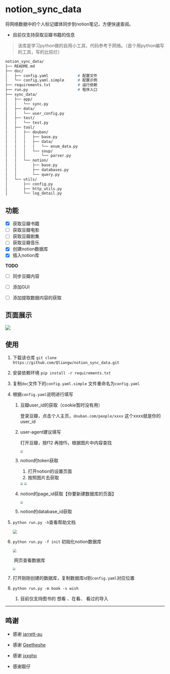 # notion_sync_data
将网络数据中的个人标记媒体同步到notion笔记，方便快速查阅。

- 目前仅支持获取豆瓣书籍的信息

> 该库是学习python做的自用小工具，代码参考于网络。（首个用python编写的工具，写的比较烂）





```pascal
notion_sync_data/
├── README.md
├── doc/
│   ├── config.yaml             # 配置文件
│   └── config.yaml.simple		# 配置示例
├── requirements.txt			# 运行依赖
├── run.py						# 程序入口
├── sync_data/
│   ├── app/
│   │   └── sync.py
│   ├── data/
│   │   └── user_config.py
│   ├── test/
│   │   └── test.py
│   ├── tool/
│   │   ├── douban/
│   │   │   ├── base.py
│   │   │   ├── data/
│   │   │   │   └── enum_data.py
│   │   │   └── soup/
│   │   │       └── parser.py
│   │   └── notion/
│   │       ├── base.py
│   │       ├── databases.py
│   │       └── query.py
│   └── utils/
│       ├── config.py
│       ├── http_utils.py
│       └── log_detail.py
```




## 功能

- [x] 获取豆瓣书籍
- [ ] 获取豆瓣电影
- [ ] 获取豆瓣剧集
- [ ] 获取豆瓣音乐
- [x] 创建notion数据库
- [x] 插入notion库

**TODO**

- [ ] 同步豆瓣内容
- [ ] 添加GUI
- [ ] 添加提取数据内容的获取



## 页面展示



![](https://raw.githubusercontent.com/Qliangw/notion_sync_data/main/img/gallery.png)



## 使用

1. 下载该仓库 `git clone https://github.com/Qliangw/notion_sync_data.git`

2. 安装依赖环境 `pip install -r requirements.txt`

3. 复制`doc`文件下的`config.yaml.simple` 文件重命名为`config.yaml`

4. 根据`config.yaml`说明进行填写

   1. 豆瓣user_id的获取（cookie暂时没有用）

      登录豆瓣，点击个人主页，`douban.com/people/xxxx` 这个xxxx就是你的user_id

   2. user-agent建议填写

      打开豆瓣，按f12 再按f5，根据图片中内容查找

      <img src="https://raw.githubusercontent.com/Qliangw/notion_sync_data/main/img/user-agent.png" style="zoom: 50%;" />

      

   3. notion的token获取

      1.  打开notion的设置页面
      2.  按照图片去获取

      <img src="https://raw.githubusercontent.com/Qliangw/notion_sync_data/main/img/notion_token.png" style="zoom:50%;" />

      <img src="https://raw.githubusercontent.com/Qliangw/notion_sync_data/main/img/get_token.png" style="zoom:50%;" />

   4. notion的page_id获取【你要新建数据库的页面】

      <img src="https://raw.githubusercontent.com/Qliangw/notion_sync_data/main/img/page_id.png" style="zoom:50%;" />

   5. notion的database_id获取

5. `python run.py -h`查看帮助文档

   <img src="https://raw.githubusercontent.com/Qliangw/notion_sync_data/main/img/help.png" style="zoom: 80%;" />

6. `python run.py -f init` 初始化notion数据库

   <img src="https://raw.githubusercontent.com/Qliangw/notion_sync_data/main/img/init.png" style="zoom: 67%;" />

   ​	网页查看数据库

   <img src="https://raw.githubusercontent.com/Qliangw/notion_sync_data/main/img/notion_db.png" style="zoom: 50%;" />

7. 打开刚刚创建的数据库，复制数据库id到`config.yaml`对应位置

8. `python run.py -m book -s wish`
   1. 目前仅支持图书的 想看 、在看、 看过的导入

------

## 鸣谢



- 感谢 [jarrett-au](https://github.com/jarrett-au/douban2noition ) 

- 感谢 [Geetheshe](https://github.com/Geetheshe/DoubanMovieListBackUpToNotion ) 
- 感谢 [jxxghp](https://github.com/jxxghp/nas-tools) 

- 感谢靓仔

